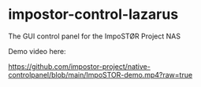 # impostor-control-lazarus
The GUI control panel for the ImpoSTØR Project NAS

Demo video here:

https://github.com/impostor-project/native-controlpanel/blob/main/ImpoSTOR-demo.mp4?raw=true
